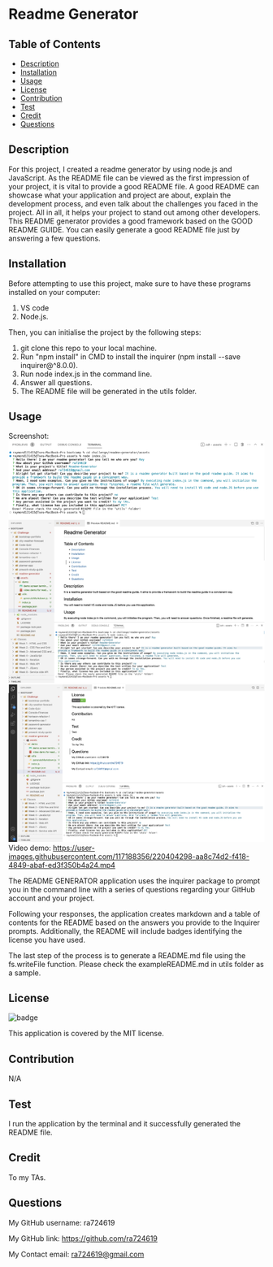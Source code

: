 # Readme Generator

  ## Table of Contents
  * [Description](#description)
  * [Installation](#installation)
  * [Usage](#usage)
  * [License](#license)
  * [Contribution](#contribution)
  * [Test](#test)
  * [Credit](#credit)
  * [Questions](#questions)

  ## Description

For this project, I created a readme generator by using node.js and JavaScript. As the README file can be viewed as the first impression of your project, it is vital to provide a good README file. A good README can showcase what your application and project are about, explain the development process, and even talk about the challenges you faced in the project. All in all, it helps your project to stand out among other developers. This README generator provides a good framework based on the GOOD README GUIDE. You can easily generate a good README file just by answering a few questions.

  ## Installation

Before attempting to use this project, make sure to have these programs installed on your computer:
1. VS code 
2. Node.js. 

Then, you can initialise the project by the following steps: 
1. git clone this repo to your local machine. 
2. Run "npm install" in CMD to install the inquirer (npm install --save inquirer@^8.0.0). 
3. Run node index.js in the command line. 
4. Answer all questions. 
5. The README file will be generated in the utils folder.

  ## Usage

Screenshot:
![Alt text](assets/demo/demo%20screen%20terminal.png)
![Alt text](assets/demo/demo%20screen%20preview%202.jpeg)
![Alt text](assets/demo/demo%20screen%20preview%201.jpeg)
Video demo:
https://user-images.githubusercontent.com/117188356/220404298-aa8c74d2-f418-4849-abaf-ed3f350b4a24.mp4

The README GENERATOR application uses the inquirer package to prompt you in the command line with a series of questions regarding your GitHub account and your project.

Following your responses, the application creates markdown and a table of contents for the README based on the answers you provide to the Inquirer prompts. Additionally, the README will include badges identifying the license you have used.

The last step of the process is to generate a README.md file using the fs.writeFile function. Please check the exampleREADME.md in utils folder as a sample.

  ## License

  ![badge](https://img.shields.io/badge/license-MIT-brightgreen)
    
  This application is covered by the MIT license.

  ## Contribution

N/A

  ## Test

I run the application by the terminal and it successfully generated the README file.

  ## Credit

To my TAs.

  ## Questions
  
My GitHub username: ra724619

My GitHub link: https://github.com/ra724619
  
My Contact email: ra724619@gmail.com


 
